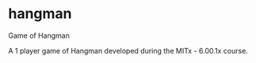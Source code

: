 # hangman
Game of Hangman 

A 1 player game of Hangman developed during the MITx -  6.00.1x course. 
